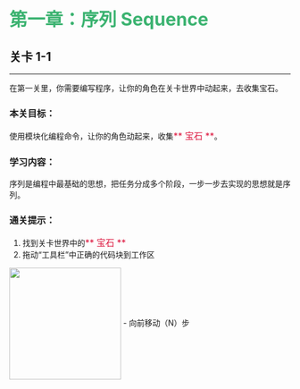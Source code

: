 # <font color=#3CB371 size=6>第一章：序列 Sequence</font>
## 关卡 1-1

------
在第一关里，你需要编写程序，让你的角色在关卡世界中动起来，去收集宝石。

### 本关目标：
使用模块化编程命令，让你的角色动起来，收集<font color=#DC143C size=3>** 宝石 **</font>。

### 学习内容：
序列是编程中最基础的思想，把任务分成多个阶段，一步一步去实现的思想就是序列。

### 通关提示：
1. 找到关卡世界中的<font color=#DC143C size=3>** 宝石 **</font>
2. 拖动“工具栏”中正确的代码块到工作区

<img src="./scene/image/move_forward.png" width = "200" alt="" align=center />
 - 向前移动（N）步